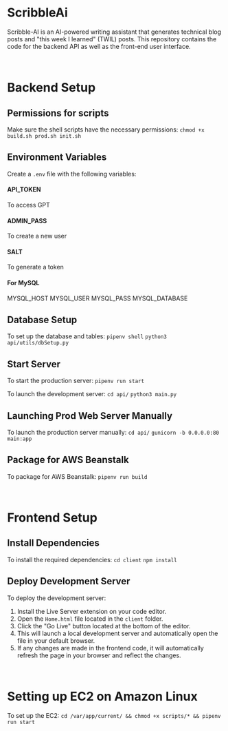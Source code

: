 # ScribbleAi

Scribble-AI is an AI-powered writing assistant that generates technical blog posts and "this week I learned" (TWIL) posts. This repository contains the code for the backend API as well as the front-end user interface.

<br>

# Backend Setup
## Permissions for scripts

Make sure the shell scripts have the necessary permissions:
`chmod +x build.sh prod.sh init.sh`

## Environment Variables

Create a `.env` file with the following variables:

#### API_TOKEN
To access GPT

#### ADMIN_PASS
To create a new user

#### SALT
To generate a token

#### For MySQL

MYSQL_HOST
MYSQL_USER
MYSQL_PASS
MYSQL_DATABASE

## Database Setup

To set up the database and tables:
`pipenv shell`
`python3 api/utils/dbSetup.py`

## Start Server

To start the production server:
`pipenv run start`

To launch the development server:
`cd api/`
`python3 main.py`

## Launching Prod Web Server Manually

To launch the production server manually:
`cd api/`
`gunicorn -b 0.0.0.0:80 main:app`

## Package for AWS Beanstalk

To package for AWS Beanstalk:
`pipenv run build`

<br>

# Frontend Setup
## Install Dependencies

To install the required dependencies:
`cd client`
`npm install`

## Deploy Development Server

To deploy the development server:
1.  Install the Live Server extension on your code editor.
2.  Open the `Home.html` file located in the `client` folder.
3.  Click the "Go Live" button located at the bottom of the editor.
4.  This will launch a local development server and automatically open the file in your default browser.
5.  If any changes are made in the frontend code, it will automatically refresh the page in your browser and reflect the changes.

<br>

# Setting up EC2 on Amazon Linux
To set up the EC2:
`cd /var/app/current/ && chmod +x scripts/* && pipenv run start`